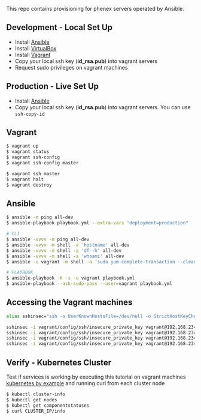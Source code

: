 This repo contains provisioning for phenex servers operated by Ansible.

## Development - Local Set Up

* Install [Ansible](https://www.ansible.com/)
* Install [VirtualBox](https://www.virtualbox.org/)
* Install [Vagrant](https://www.vagrantup.com/)
* Copy your local ssh key (**id_rsa.pub**) into vagrant servers
* Request sudo privileges on vagrant machines

## Production - Live Set Up

* Install [Ansible](https://www.ansible.com/)
* Copy your local ssh key (**id_rsa.pub**) into vagrant servers. You can use `ssh-copy-id`

## Vagrant

```bash
$ vagrant up
$ vagrant status
$ vagrant ssh-config
$ vagrant ssh-config master

$ vagrant ssh master
$ vagrant halt
$ vagrant destroy
```

## Ansible

```bash
$ ansible -m ping all-dev
$ ansible-playbook playbook.yml --extra-vars "deployment=production"

# CLI
$ ansible -vvvv -m ping all-dev
$ ansible -vvvv -m shell -a 'hostname' all-dev
$ ansible -vvvv -m shell -a 'df -h' all-dev
$ ansible -vvvv -m shell -a 'whoami' all-dev
$ ansible -u vagrant -m shell -a 'sudo yum-complete-transaction --cleanup-only' all-dev

# PLAYBOOK
$ ansible-playbook -K -s -u vagrant playbook.yml  
$ ansible-playbook --ask-sudo-pass --user=vagrant playbook.yml
```

## Accessing the Vagrant machines

```bash
alias sshinsec="ssh -o UserKnownHostsFile=/dev/null -o StrictHostKeyChecking=no"

sshinsec -i vagrant/config/ssh/insecure_private_key vagrant@192.168.234.230
sshinsec -i vagrant/config/ssh/insecure_private_key vagrant@192.168.234.231
sshinsec -i vagrant/config/ssh/insecure_private_key vagrant@192.168.234.232
sshinsec -i vagrant/config/ssh/insecure_private_key vagrant@192.168.234.233
```

## Verify - Kubernetes Cluster

Test if services is working by executing this tutorial on vagrant machines [kubernetes by example](http://kubernetesbyexample.com/services/) and running curl from each cluster node

```bash
$ kubectl cluster-info
$ kubectl get nodes
$ kubectl get componentstatuses
$ curl CLUSTER_IP/info
```
